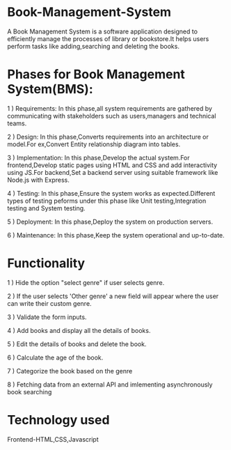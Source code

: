 # Book-Management-System
A Book Management System is a software application designed to efficiently manage the processes of library or bookstore.It helps users perform tasks like adding,searching and deleting the books.

# Phases for Book Management System(BMS):
1 ) Requirements: In this phase,all system requirements are gathered by communicating with stakeholders such as users,managers and technical teams.

2 ) Design: In this phase,Converts requirements into an architecture or model.For ex,Convert Entity relationship diagram into tables.

3 ) Implementation: In this phase,Develop the actual system.For frontend,Develop static pages using HTML and CSS and add interactivity using JS.For backend,Set a backend server using suitable framework like Node.js with Express.

4 ) Testing: In this phase,Ensure the system works as expected.Different types of testing peforms under this phase like Unit testing,Integration testing and System testing.

5 ) Deployment: In this phase,Deploy the system on production servers.

6 ) Maintenance: In this phase,Keep the system operational and up-to-date.

# Functionality
1 ) Hide the option "select genre" if user selects genre.

2 ) If the user selects 'Other genre' a new field will appear where the user can write their custom genre.

3 ) Validate the form inputs.

4 ) Add books and display all the details of books.

5 ) Edit the details of books and delete the book.
 
6 ) Calculate the age of the book.

7 ) Categorize the book based on the genre

8 ) Fetching data from an external API and imlementing asynchronously book searching

# Technology used
Frontend-HTML,CSS,Javascript